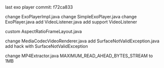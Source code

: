 last exo player commit:
f72ca833

change ExoPlayerImpl.java
change SimpleExoPlayer.java
change ExoPlayer.java
add VideoListener.java
    add support VideoListener


custom AspectRatioFrameLayout.java


change MediaCodecVideoRenderer.java
add SurfaceNotValidException.java
    add hack with SurfaceNotValidException


change MP4Extractor.java 
    MAXIMUM_READ_AHEAD_BYTES_STREAM to 1MB

